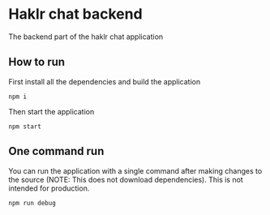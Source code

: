 # Haklr chat backend
The backend part of the haklr chat application
## How to run
First install all the dependencies and build the application
```
npm i
```
Then start the application
```
npm start
```
## One command run
You can run the application with a single command after making changes to the source (NOTE: This does not download dependencies). This is not intended for production.
```
npm run debug
```
